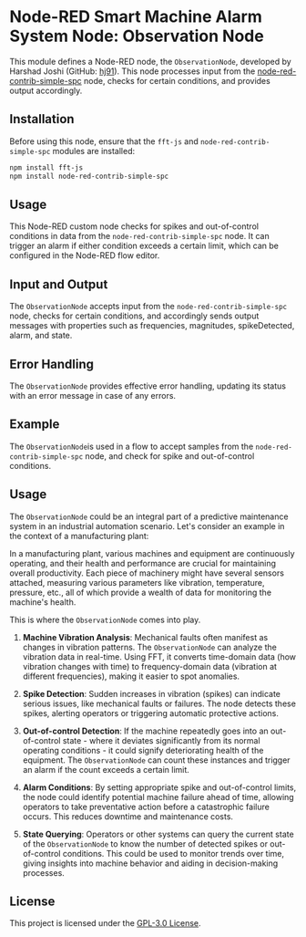# Node-RED Smart Machine Alarm System Node: Observation Node

This module defines a Node-RED node, the `ObservationNode`, developed by Harshad Joshi (GitHub: [hj91](https://github.com/hj91)). This node processes input from the [node-red-contrib-simple-spc](https://flows.nodered.org/node/node-red-contrib-simple-spc) node, checks for certain conditions, and provides output accordingly.

## Installation

Before using this node, ensure that the `fft-js` and `node-red-contrib-simple-spc` modules are installed:

```bash
npm install fft-js
npm install node-red-contrib-simple-spc
```

## Usage

This Node-RED custom node checks for spikes and out-of-control conditions in data from the `node-red-contrib-simple-spc` node. It can trigger an alarm if either condition exceeds a certain limit, which can be configured in the Node-RED flow editor.

## Input and Output

The `ObservationNode` accepts input from the `node-red-contrib-simple-spc` node, checks for certain conditions, and accordingly sends output messages with properties such as frequencies, magnitudes, spikeDetected, alarm, and state.

## Error Handling

The `ObservationNode` provides effective error handling, updating its status with an error message in case of any errors.

## Example

The `ObservationNode`is used in a flow to accept samples from the `node-red-contrib-simple-spc` node, and check for spike and out-of-control conditions.

## Usage

The `ObservationNode` could be an integral part of a predictive maintenance system in an industrial automation scenario. Let's consider an example in the context of a manufacturing plant:

In a manufacturing plant, various machines and equipment are continuously operating, and their health and performance are crucial for maintaining overall productivity. Each piece of machinery might have several sensors attached, measuring various parameters like vibration, temperature, pressure, etc., all of which provide a wealth of data for monitoring the machine's health.

This is where the `ObservationNode` comes into play. 

1. **Machine Vibration Analysis**: Mechanical faults often manifest as changes in vibration patterns. The `ObservationNode` can analyze the vibration data in real-time. Using FFT, it converts time-domain data (how vibration changes with time) to frequency-domain data (vibration at different frequencies), making it easier to spot anomalies. 

2. **Spike Detection**: Sudden increases in vibration (spikes) can indicate serious issues, like mechanical faults or failures. The node detects these spikes, alerting operators or triggering automatic protective actions.

3. **Out-of-control Detection**: If the machine repeatedly goes into an out-of-control state - where it deviates significantly from its normal operating conditions - it could signify deteriorating health of the equipment. The `ObservationNode` can count these instances and trigger an alarm if the count exceeds a certain limit.

4. **Alarm Conditions**: By setting appropriate spike and out-of-control limits, the node could identify potential machine failure ahead of time, allowing operators to take preventative action before a catastrophic failure occurs. This reduces downtime and maintenance costs.

5. **State Querying**: Operators or other systems can query the current state of the `ObservationNode` to know the number of detected spikes or out-of-control conditions. This could be used to monitor trends over time, giving insights into machine behavior and aiding in decision-making processes.

## License

This project is licensed under the [GPL-3.0 License](https://opensource.org/licenses/GPL-3.0).

